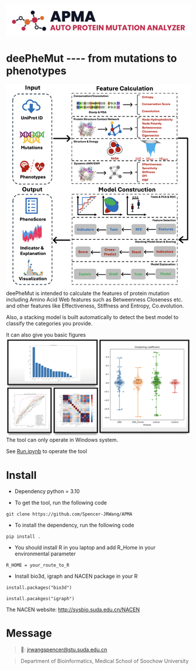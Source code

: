 ![APMA](Figure/LOGO.png)
# deePheMut ---- from mutations to phenotypes
![APMA](Figure/deePheMut.png)
deePheMut is intended to calculate the features of protein mutation including Amino Acid Web features
such as Betweenness Closeness etc. and other features like Effectiveness, Stiffness and Entropy, Co.evolution.

Also, a stacking model is built automatically to detect the best model to classify the categories you provide.

It can also give you basic figures
![Figure_exp](Figure/Figure_exp.png)
The tool can only operate in Windows system.

See [Run.ipynb](./Run.ipynb) to operate the tool

# Install
- Dependency python = 3.10

- To get the tool, run the following code
```
git clone https://github.com/Spencer-JRWang/APMA
```
- To install the dependency, run the following code
```
pip install .
```
- You should install R in you laptop and add R_Home in your environmental parameter
```
R_HOME = your_route_to_R
```
- Install bio3d, igraph and NACEN package in your R
```
install.packages("bio3d")
```
```
install.pacakges("igraph")
```
The NACEN website: http://sysbio.suda.edu.cn/NACEN

# Message

> 📧: jrwangspencer@stu.suda.edu.cn

> Department of Bioinformatics, Medical School of Soochow University
